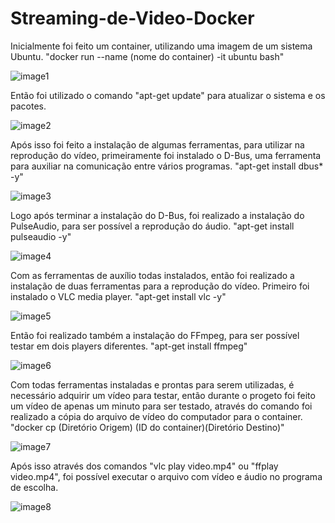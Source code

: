 # Streaming-de-Video-Docker

Inicialmente foi feito um container, utilizando uma imagem de um sistema Ubuntu.
"docker run --name (nome do container) -it ubuntu bash"

![image1](https://user-images.githubusercontent.com/91999157/206600170-8f6786be-97a0-41b1-bc1d-b71355b821d2.png)

Então foi utilizado o comando "apt-get update" para atualizar o sistema e os pacotes.

![image2](https://user-images.githubusercontent.com/91999157/206600234-64faac04-576a-4c50-a66a-3867ada1cb86.png)

Após isso foi feito a instalação de algumas ferramentas, para utilizar na reprodução do vídeo, primeiramente foi instalado o D-Bus, uma ferramenta para auxiliar na comunicação entre vários programas. "apt-get install dbus* -y"

![image3](https://user-images.githubusercontent.com/91999157/206600247-4580825a-8db6-419f-b611-1299e4d9afad.png)

Logo após terminar a instalação do D-Bus, foi realizado a instalação do PulseAudio, para ser possível a reprodução do áudio. "apt-get install pulseaudio -y"

![image4](https://user-images.githubusercontent.com/91999157/206600269-77c36352-96d8-4a8a-bf5b-86882dd63bcc.png)

Com as ferramentas de auxílio todas instalados, então foi realizado a instalação de duas ferramentas para a reprodução do vídeo. Primeiro foi instalado o VLC media player. "apt-get install vlc -y"

![image5](https://user-images.githubusercontent.com/91999157/206600433-0a21287d-abb7-4337-9fd9-16b5c89be735.png)

Então foi realizado também a instalação do FFmpeg, para ser possível testar em dois players diferentes. "apt-get install ffmpeg"

![image6](https://user-images.githubusercontent.com/91999157/206600490-b97a0ce0-169c-47c3-a60e-45132be969f3.png)

Com todas ferramentas instaladas e prontas para serem utilizadas, é necessário adquirir um vídeo para testar, então durante o progeto foi feito um vídeo de apenas um minuto para ser testado, através do comando foi realizado a cópia do arquivo de vídeo do computador para o container. "docker cp (Diretório Origem) (ID do container)(Diretório Destino)"

![image7](https://user-images.githubusercontent.com/91999157/206600552-4d32b81a-c1ef-4fc2-bbcc-d377d8abbac8.png)

Após isso através dos comandos "vlc play video.mp4" ou "ffplay video.mp4", foi possível executar o arquivo com vídeo e áudio no programa de escolha.

![image8](https://user-images.githubusercontent.com/91999157/206600524-015e2a56-4801-44f4-aad5-814a0f9d5db9.png)
